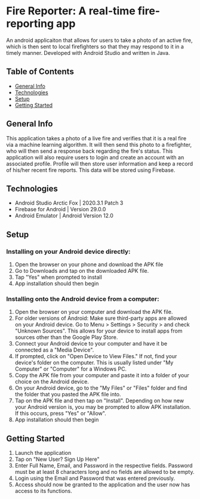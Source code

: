 # Fire Reporter: A real-time fire-reporting app
An android applicaiton that allows for users to take a photo of an active fire, which is then sent to local firefighters so that they may respond to it in a timely manner.
Developed with Android Studio and written in Java. 

## Table of Contents
* [General Info](#general-info)
* [Technologies](#technologies)
* [Setup](#setup)
* [Getting Started](#getting-started)

## General Info
This application takes a photo of a live fire and verifies that it is a real fire via a machine learning algorithm. It will then send this photo to a firefighter,
who will then send a response back regarding the fire's status. This application will also require users to login and create an account with an associated profile.
Profile will then store user information and keep a record of his/her recent fire reports. This data will be stored using Firebase. 

## Technologies
* Android Studio Arctic Fox | 2020.3.1 Patch 3
* Firebase for Android | Version 29.0.0
* Android Emulator | Android Version 12.0

## Setup
### Installing on your Android device directly:
1. Open the browser on your phone and download the APK file
2. Go to Downloads and tap on the downloaded APK file.
3. Tap "Yes" when prompted to install
4. App installation should then begin

### Installing onto the Android device from a computer:
1. Open the browser on your computer and download the APK file. 
2. For older versions of Android: Make sure third-party apps are allowed on your Android device. Go to Menu > Settings > Security > and check "Unknown Sources". This allows for your device to install apps from sources other than the Google Play Store.
3. Connect your Android device to your computer and have it be connected as a "Media Device".
4. If prompted, click on "Open Device to View Files." If not, find your device's folder on the computer. This is usually listed under "My Computer" or "Computer" for a Windows PC.
5. Copy the APK file from your computer and paste it into a folder of your choice on the Android device. 
6. On your Android device, go to the "My Files" or "Files" folder and find the folder that you pasted the APK file into. 
7. Tap on the APK file and then tap on "Install". Depending on how new your Android version is, you may be prompted to allow APK installation. If this occurs, press "Yes" or "Allow".
8. App installation should then begin

## Getting Started
1. Launch the application
2. Tap on "New User? Sign Up Here"
3. Enter Full Name, Email, and Password in the respective fields. Password must be at least 8 characters long and no fields are allowed to be empty.
4. Login using the Email and Password that was entered previously.
5. Access should now be granted to the application and the user now has access to its functions. 
